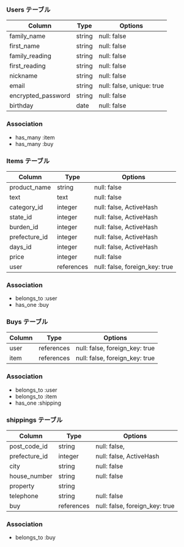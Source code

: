 ### Users テーブル

| Column             | Type   | Options                   |
| ------------------ | ------ | ------------------------- |
| family_name        | string | null: false               |
| first_name         | string | null: false               |
| family_reading     | string | null: false               |
| first_reading      | string | null: false               |
| nickname           | string | null: false               |
| email              | string | null: false, unique: true |
| encrypted_password | string | null: false               |
| birthday           | date   | null: false               |


### Association
- has_many :item
- has_many :buy


### Items テーブル

| Column        | Type       | Options                        |
| ------------- | ---------- | ------------------------------ |
| product_name  | string     | null: false                    |
| text          | text       | null: false                    |
| category_id   | integer    | null: false, ActiveHash        |
| state_id      | integer    | null: false, ActiveHash        |
| burden_id     | integer    | null: false, ActiveHash        |
| prefecture_id | integer    | null: false, ActiveHash        |
| days_id       | integer    | null: false, ActiveHash        |
| price         | integer    | null: false                    |
| user          | references | null: false, foreign_key: true |


### Association
- belongs_to :user
- has_one :buy


### Buys テーブル

| Column | Type       | Options                        |
| ------ | ---------- | ------------------------------ |
| user   | references | null: false, foreign_key: true |
| item   | references | null: false, foreign_key: true |


### Association
- belongs_to :user
- belongs_to :item
- has_one :shipping


### shippings テーブル

| Column        | Type       | Options                        |
| ------------- | ---------- | ------------------------------ |
| post_code_id  | string     | null: false,                   |
| prefecture_id | integer    | null: false, ActiveHash        |
| city          | string     | null: false                    |
| house_number  | string     | null: false                    |
| property      | string     |                                |
| telephone     | string     | null: false                    |
| buy           | references | null: false, foreign_key: true |


### Association
- belongs_to :buy
